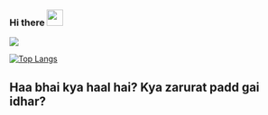 ### Hi there <img src="https://github.com/TheDudeThatCode/TheDudeThatCode/blob/master/Assets/Hi.gif" width="29">




![](https://komarev.com/ghpvc/?username=Mohammed-Saif0&style=for-the-badge)



[![Top Langs](https://github-readme-stats.vercel.app/api/top-langs/?username=Mohammed-Saif0&layout=compact)](https://github.com/anuraghazra/github-readme-stats)

## Haa bhai kya haal hai? Kya zarurat padd gai idhar?
<!--
**Mohammed-Saif0/Mohammed-Saif0** is a ✨ _special_ ✨ repository because its `README.md` (this file) appears on your GitHub profile.

Here are some ideas to get you started:

- 🔭 I’m currently working on ...
- 🌱 I’m currently learning ...
- 👯 I’m looking to collaborate on ...
- 🤔 I’m looking for help with ...
- 💬 Ask me about ...
- 📫 How to reach me: ...
- 😄 Pronouns: ...
- ⚡ Fun fact: ...
-->
